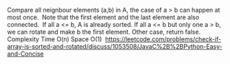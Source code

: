 Compare all neignbour elements (a,b) in A,
the case of a > b can happen at most once.
​
Note that the first element and the last element are also connected.
​
If all a <= b, A is already sorted.
If all a <= b but only one a > b,
we can rotate and make b the first element.
Other case, return false.
​
​
Complexity
Time O(n)
Space O(1)
​
https://leetcode.com/problems/check-if-array-is-sorted-and-rotated/discuss/1053508/JavaC%2B%2BPython-Easy-and-Concise